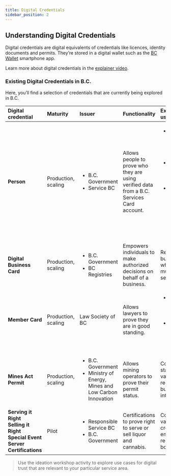 ```yaml
---
title: Digital Credentials
sidebar_position: 2
---
```


## Understanding Digital Credentials
Digital credentials are digital equivalents of credentials like licences, identity documents and permits. They’re stored in a digital wallet such as the [BC Wallet](https://digital.gov.bc.ca/digital-trust/digital-credential-solutions/bc-wallet/) smartphone app.

Learn more about digital credentials in the [explainer video](https://www.youtube.com/watch?v=cbEuFuK83Hw).

### Existing Digital Credentials in B.C.
Here, you’ll find a selection of credentials that are currently being explored in B.C.

|**Digital credential**|**Maturity**|**Issuer**|**Functionality**|**Examples of use**|
| :--- | :--- | :--- | :--- | :--- |
|**Person**|Production, scaling|<ul><li>B.C. Government</li><li>Service BC</li></ul>|Allows people to prove who they are using verified data from a B.C. Services Card account.|<ul><li>Age verification when purchasing age</li><li>restricted goods or entering bars/clubs</li><li>Access to online booking systems that require a high level of identity assurance</li></ul>|
|**Digital Business Card**|Production, scaling|<ul><li>B.C. Government</li><li>BC Registries</li></ul>|Empowers individuals to make authorized decisions on behalf of a business.|Representing a business in when using municipal services|
|**Member Card**|Production, scaling|Law Society of BC|Allows lawyers to prove they are in good standing.|<ul><li>Remote access to court materials</li><li>In-person access to correctional facilities</li></ul>|
|**Mines Act Permit**|Production, scaling|<ul><li>B.C. Government</li><li>Ministry of Energy, Mines and Low Carbon Innovation</li></ul>|Allows mining operators to prove their permit status.|Confirm permit status during various regulatory business interactions|
|**Serving it Right<br />Selling it Right<br />Special Event<br />Server Certifications**|Pilot|<ul><li>Responsible Service BC</li><li>B.C. Government</li></ul>|Certifications to prove right to serve or sell liquor and cannabis.|Confirming the validity of credentials by employers and regulatory bodies|

> Use the ideation workshop activity to explore use cases for digital trust that are relevant to your particular service area.
